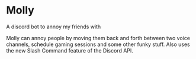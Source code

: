# Molly
A discord bot to annoy my friends with

Molly can annoy people by moving them back and forth between two voice channels, schedule gaming sessions and some other funky stuff. Also uses the new Slash Command feature of the Discord API.
